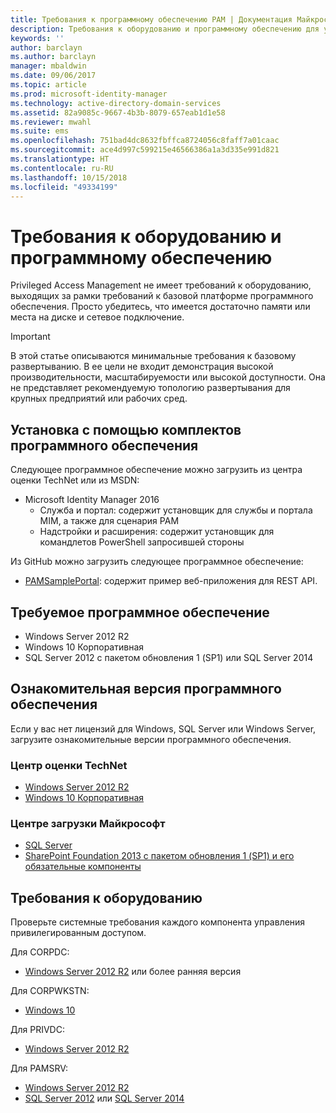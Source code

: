 ```yaml
---
title: Требования к программному обеспечению PAM | Документация Майкрософт
description: Требования к оборудованию и программному обеспечению для успешного развертывания Privileged Access Management
keywords: ''
author: barclayn
ms.author: barclayn
manager: mbaldwin
ms.date: 09/06/2017
ms.topic: article
ms.prod: microsoft-identity-manager
ms.technology: active-directory-domain-services
ms.assetid: 82a9085c-9667-4b3b-8079-657eab1d1e58
ms.reviewer: mwahl
ms.suite: ems
ms.openlocfilehash: 751bad4dc8632fbffca8724056c8faff7a01caac
ms.sourcegitcommit: ace4d997c599215e46566386a1a3d335e991d821
ms.translationtype: HT
ms.contentlocale: ru-RU
ms.lasthandoff: 10/15/2018
ms.locfileid: "49334199"
---
```

# <a name="hardware-and-software-requirements"></a>Требования к оборудованию и программному обеспечению

Privileged Access Management не имеет требований к оборудованию, выходящих за рамки требований к базовой платформе программного обеспечения. Просто убедитесь, что имеется достаточно памяти или места на диске и сетевое подключение.

> [!IMPORTANT]
> В этой статье описываются минимальные требования к базовому развертыванию. В ее цели не входит демонстрация высокой производительности, масштабируемости или высокой доступности. Она не представляет рекомендуемую топологию развертывания для крупных предприятий или рабочих сред.

## <a name="installing-from-software-packages"></a>Установка с помощью комплектов программного обеспечения

Следующее программное обеспечение можно загрузить из центра оценки TechNet или из MSDN:

- Microsoft Identity Manager 2016
  - Служба и портал: содержит установщик для службы и портала MIM, а также для сценария PAM
  - Надстройки и расширения: содержит установщик для командлетов PowerShell запросившей стороны

Из GitHub можно загрузить следующее программное обеспечение:

- [PAMSamplePortal](https://github.com/Azure/identity-management-samples): содержит пример веб-приложения для REST API.

## <a name="required-software"></a>Требуемое программное обеспечение

- Windows Server 2012 R2
- Windows 10 Корпоративная
- SQL Server 2012 с пакетом обновления 1 (SP1) или SQL Server 2014

## <a name="evaluation-software"></a>Ознакомительная версия программного обеспечения

Если у вас нет лицензий для Windows, SQL Server или Windows Server, загрузите ознакомительные версии программного обеспечения.

### <a name="technet-evaluation-center"></a>Центр оценки TechNet

- [Windows Server 2012 R2](https://www.microsoft.com/evalcenter/evaluate-windows-server-2012-r2)
- [Windows 10 Корпоративная](https://www.microsoft.com/evalcenter/evaluate-windows-10-enterprise)

### <a name="microsoft-download-center"></a>Центре загрузки Майкрософт

- [SQL Server](https://www.microsoft.com/download/details.aspx?id=29066)  
- [SharePoint Foundation 2013 с пакетом обновления 1 (SP1) и его обязательные компоненты](https://www.microsoft.com/download/details.aspx?id=42039)

## <a name="hardware-requirements"></a>Требования к оборудованию

Проверьте системные требования каждого компонента управления привилегированным доступом.

Для CORPDC:

- [Windows Server 2012 R2](https://technet.microsoft.com/library/dn303418.aspx) или более ранняя версия

Для CORPWKSTN:

- [Windows 10](https://technet.microsoft.com/windows/dn798752.aspx)

Для PRIVDC:

- [Windows Server 2012 R2](https://technet.microsoft.com/library/dn303418.aspx)

Для PAMSRV:

- [Windows Server 2012 R2](https://technet.microsoft.com/library/dn303418.aspx)
- [SQL Server 2012](https://msdn.microsoft.com/library/ms143506(sql.110).aspx) или [SQL Server 2014](https://msdn.microsoft.com/library/ms143506(v=sql.120).aspx)
